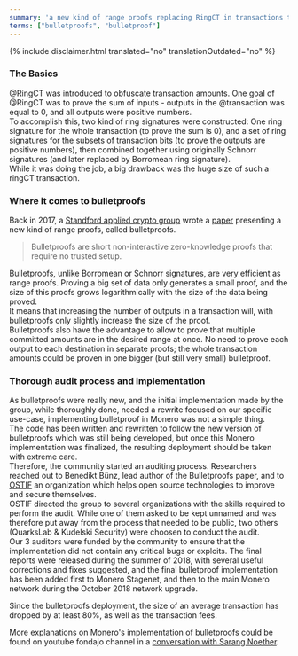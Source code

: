 ```yaml
---
summary: 'a new kind of range proofs replacing RingCT in transactions to obfuscate the amounts sent'
terms: ["bulletproofs", "bulletproof"]
---
```


{% include disclaimer.html translated="no" translationOutdated="no" %}

### The Basics

@RingCT was introduced to obfuscate transaction amounts. One goal of @RingCT was to prove the sum of inputs - outputs in the @transaction was equal to 0, and all outputs were positive numbers.  
To accomplish this, two kind of ring signatures were constructed: One ring signature for the whole transaction (to prove the sum is 0), and a set of ring signatures for the subsets of transaction bits (to prove the outputs are positive numbers), then combined together using originally Schnorr signatures (and later replaced by Borromean ring signature).  
While it was doing the job, a big drawback was the huge size of such a
ringCT transaction.

### Where it comes to bulletproofs

Back in 2017, a [Standford applied crypto group](https://crypto.stanford.edu/bulletproofs/) wrote a [paper](https://eprint.iacr.org/2017/1066.pdf) presenting a new kind of range proofs, called bulletproofs.  

> Bulletproofs are short non-interactive zero-knowledge proofs that require no trusted setup.

Bulletproofs, unlike Borromean or Schnorr signatures, are very efficient as range proofs. Proving a big set of data only generates a small proof, and the size of this proofs grows logarithmically with the size of the data being proved.  
It means that increasing the number of outputs in a transaction will, with bulletproofs only slightly increase the size of the proof.  
Bulletproofs also have the advantage to allow to prove that multiple
committed amounts are in the desired range at once. No need to prove each
output to each destination in separate proofs; the whole transaction amounts
could be proven in one bigger (but still very small) bulletproof.

### Thorough audit process and implementation

As bulletproofs were really new, and the initial implementation made by the group, while thoroughly done, needed a rewrite focused on our specific use-case, implementing bulletproof in Monero was not a simple thing.  
The code has been written and rewritten to follow the new version of bulletproofs which was still being developed, but once this Monero implementation was finalized, the resulting deployment should be taken with extreme care.  
Therefore, the community started an auditing process. Researchers reached out to Benedikt Bünz, lead author of the Bulletproofs paper, and to [OSTIF](https://ostif.org/) an organization which helps open source technologies to improve and secure themselves.  
OSTIF directed the group to several organizations with the skills required to perform the audit. While one of them asked to be kept unnamed and was therefore put away from the process that needed to be public, two others (QuarksLab & Kudelski Security) were choosen to conduct the audit.  
Our 3 auditors were funded by the community to ensure that the
implementation did not contain any critical bugs or exploits.  The final
reports were released during the summer of 2018, with several useful
corrections and fixes suggested, and the final bulletproof implementation
has been added first to Monero Stagenet, and then to the main Monero network
during the October 2018 network upgrade.

Since the bulletproofs deployment, the size of an average transaction has
dropped by at least 80%, as well as the transaction fees.

More explanations on Monero's implementation of bulletproofs could be found
on youtube fondajo channel in a [conversation with Sarang
Noether](https://www.youtube.com/watch?v=6lEWqIMLzUU).
